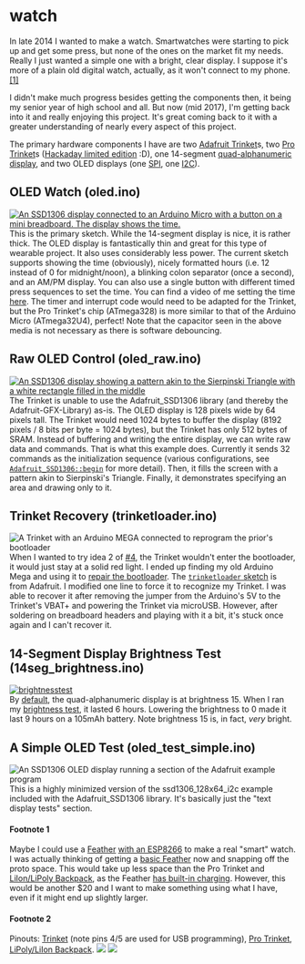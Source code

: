 # watch

In late 2014 I wanted to make a watch. Smartwatches were starting to pick up and get some press, but none of the ones on the market fit my needs. Really I just wanted a simple one with a bright, clear display. I suppose it's more of a plain old digital watch, actually, as it won't connect to my phone. [[1]](https://github.com/seth10/watch#footnote-1)

I didn't make much progress besides getting the components then, it being my senior year of high school and all. But now (mid 2017), I'm getting back into it and really enjoying this project. It's great coming back to it with a greater understanding of nearly every aspect of this project.

The primary hardware components I have are two [Adafruit Trinket](https://www.adafruit.com/product/1501)s, two [Pro Trinket](https://www.adafruit.com/product/2000)s ([Hackaday limited edition](store.hackaday.com/products/trinket-pro-with-black-solder-mask-and-the-hackaday-io-logo) :D), one 14-segment [quad-alphanumeric display](https://www.adafruit.com/product/1912), and two OLED displays (one [SPI](https://www.banggood.com/0_96-Inch-White-IIC-I2C-OLED-Display-Module-12864-LED-For-Arduino-p-932606.html), one [I2C](https://www.banggood.com/0_96-Inch-I2C-IIC-SPI-Serial-128-x-64-OLED-LCD-LED-Display-Module-p-922246.html)).


## OLED Watch (oled.ino)

[![An SSD1306 display connected to an Arduino Micro with a button on a mini breadboard. The display shows the time.](https://user-images.githubusercontent.com/5026621/30008988-a28e0300-90f2-11e7-8583-e07cc6abd03b.gif)](https://user-images.githubusercontent.com/5026621/30008983-95251370-90f2-11e7-91b8-bbeabd0d093f.gif)<br>
This is the primary sketch. While the 14-segment display is nice, it is rather thick. The OLED display is fantastically thin and great for this type of wearable project. It also uses considerably less power.
The current sketch supports showing the time (obviously), nicely formatted hours (i.e. 12 instead of 0 for midnight/noon), a blinking colon separator (once a second), and an AM/PM display. You can also use a single button with different timed press sequences to set the time. You can find a video of me setting the time [here](https://www.youtube.com/watch?v=HO-wcZnRYFU).
The timer and interrupt code would need to be adapted for the Trinket, but the Pro Trinket's chip (ATmega328) is more similar to that of the Arduino Micro (ATmega32U4), perfect! Note that the capacitor seen in the above media is not necessary as there is software debouncing.


## Raw OLED Control (oled_raw.ino)

[![An SSD1306 display showing a pattern akin to the Sierpinski Triangle with a white rectangle filled in the middle](https://user-images.githubusercontent.com/5026621/30033770-4db9cc00-916b-11e7-905f-29efedaccacb.jpg)](https://gist.github.com/seth10/ca02c15ec7c7a890c90d330c6ff3a877)
The Trinket is unable to use the Adafruit_SSD1306 library (and thereby the Adafruit-GFX-Library) as-is. The OLED display is 128 pixels wide by 64 pixels tall. The Trinket would need 1024 bytes to buffer the display (8192 pixels / 8 bits per byte = 1024 bytes), but the Trinket has only 512 bytes of SRAM. Instead of buffering and writing the entire display, we can write raw data and commands. That is what this example does.
Currently it sends 32 commands as the initialization sequence (various configurations, see [`Adafruit_SSD1306::begin`](https://github.com/seth10/watch/blob/master/libraries/Adafruit_SSD1306/Adafruit_SSD1306.cpp#L68) for more detail). Then, it fills the screen with a pattern akin to Sierpinski's Triangle. Finally, it demonstrates specifying an area and drawing only to it.


## Trinket Recovery (trinketloader.ino)

![A Trinket with an Arduino MEGA connected to reprogram the prior's bootloader](https://user-images.githubusercontent.com/5026621/30007224-bea07ff2-90d7-11e7-9f0a-85935a7f6e46.jpg)
When I wanted to try idea 2 of [#4](https://github.com/seth10/watch/issues/4), the Trinket wouldn't enter the bootloader, it would just stay at a solid red light. I ended up finding my old Arduino Mega and using it to [repair the bootloader](https://learn.adafruit.com/introducing-trinket/repairing-bootloader). The [`trinketloader` sketch](https://github.com/seth10/watch/tree/master/trinketloader) is from Adafruit. I modified one line to force it to recognize my Trinket. I was able to recover it after removing the jumper from the Arduino's 5V to the Trinket's VBAT+ and powering the Trinket via microUSB. However, after soldering on breadboard headers and playing with it a bit, it's stuck once again and I can't recover it.


## 14-Segment Display Brightness Test (14seg_brightness.ino)

[![brightnesstest](https://user-images.githubusercontent.com/5026621/30039880-153ce918-91a5-11e7-87af-88e76f2bf572.gif)](https://www.youtube.com/watch?v=We3GuKf2hUQ)<br>
By [default](https://github.com/seth10/watch/blob/master/libraries/Adafruit_LED_Backpack/Adafruit_LEDBackpack.cpp#L213), the quad-alphanumeric display is at brightness 15. When I ran my [brightness test](https://github.com/seth10/watch/issues/4#issue-254842419), it lasted 6 hours. Lowering the brightness to 0 made it last 9 hours on a 105mAh battery. Note brightness 15 is, in fact, _very_ bright.


## A Simple OLED Test (oled_test_simple.ino)

![An SSD1306 OLED display running a section of the Adafruit example program](https://user-images.githubusercontent.com/5026621/30039453-0db7c0a6-919f-11e7-9e2b-c3571a3c316c.gif)<br>
This is a highly minimized version of the ssd1306_128x64_i2c example included with the Adafruit_SSD1306 library. It's basically just the "text display tests" section.


#### Footnote 1
Maybe I could use a [Feather](https://www.adafruit.com/feather) [with an ESP8266](https://www.adafruit.com/product/3404) to make a real "smart" watch. I was actually thinking of getting a [basic Feather](https://www.adafruit.com/product/2771) now and snapping off the proto space. This would take up less space than the Pro Trinket and [LiIon/LiPoly Backpack](https://www.adafruit.com/product/2124), as the Feather [has built-in charging](https://forums.adafruit.com/viewtopic.php?f=52&t=122640#p612296). However, this would be another $20 and I want to make something using what I have, even if it might end up slightly larger.

#### Footnote 2
Pinouts: [Trinket](https://learn.adafruit.com/introducing-trinket/pinouts#usb-pins) (note pins 4/5 are used for USB programming), [Pro Trinket](https://learn.adafruit.com/introducing-pro-trinket/pinouts), [LiPoly/LiIon Backpack](https://learn.adafruit.com/adafruit-pro-trinket-lipoly-slash-liion-backpack/pinouts).
![](https://cdn-learn.adafruit.com/assets/assets/000/025/645/original/trinket5.png?1432753823)
![](https://cdn-learn.adafruit.com/assets/assets/000/025/646/original/adafruit_products_pro5.png?1432753967)
